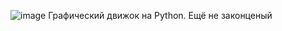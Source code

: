 ![image](https://github.com/chebur5581/GraphicsEngine/assets/110908198/33899d24-4709-46ed-bd43-9a2132da0a15)
Графический движок на Python.
Ещё не законценый
